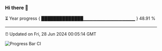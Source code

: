 ### Hi there 👋

⏳ Year progress { ██████████████▁▁▁▁▁▁▁▁▁▁▁▁▁▁▁▁ } 48.91 %

---

⏰ Updated on Fri, 28 Jun 2024 00:05:14 GMT

![Progress Bar CI](https://github.com/liununu/liununu/workflows/Progress%20Bar%20CI/badge.svg)
